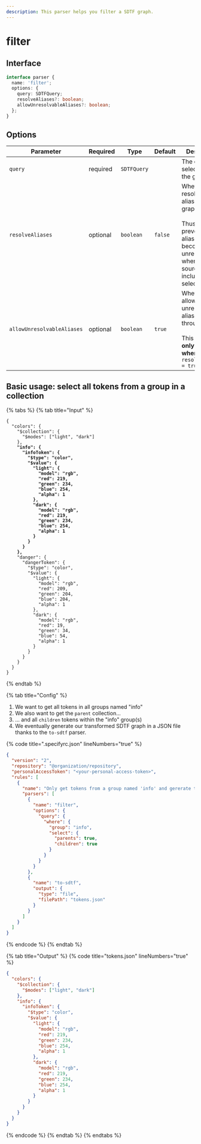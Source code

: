 ```yaml
---
description: This parser helps you filter a SDTF graph.
---
```


# filter

## Interface

```typescript
interface parser {
  name: 'filter';
  options: {
    query: SDTFQuery;
    resolveAliases?: boolean;
    allowUnresolvableAliases?: boolean;
  };
}
```

## Options

<table><thead><tr><th width="292">Parameter</th><th width="127.33333333333331">Required</th><th width="341">Type</th><th width="136">Default</th><th width="253">Description</th></tr></thead><tbody><tr><td><code>query</code></td><td>required</td><td><code>SDTFQuery</code></td><td></td><td>The query that select items in the graph.</td></tr><tr><td><code>resolveAliases</code></td><td>optional</td><td><code>boolean</code></td><td><code>false</code></td><td>Whether to resolve the aliases of the graph.<br><br>Thus, preventing aliases to become unresolvable when their source is not included in the selected items.</td></tr><tr><td><code>allowUnresolvableAliases</code></td><td>optional</td><td><code>boolean</code></td><td><code>true</code></td><td>Whether to allow unresolvable aliases to flow through. <br><br>This option is <strong>only available when</strong> <code>resolveAliases = true</code></td></tr></tbody></table>

## Basic usage: select all tokens from a group in a collection

{% tabs %}
{% tab title="Input" %}
<pre class="language-json" data-line-numbers><code class="lang-json">{
  "colors": {
    "$collection": {
      "$modes": ["light", "dark"]
    },
<strong>    "info": {
</strong><strong>      "infoToken": {
</strong><strong>        "$type": "color",
</strong><strong>        "$value": {
</strong><strong>          "light": {
</strong><strong>            "model": "rgb",
</strong><strong>            "red": 219,
</strong><strong>            "green": 234,
</strong><strong>            "blue": 254,
</strong><strong>            "alpha": 1
</strong><strong>          },
</strong><strong>          "dark": {
</strong><strong>            "model": "rgb",
</strong><strong>            "red": 219,
</strong><strong>            "green": 234,
</strong><strong>            "blue": 254,
</strong><strong>            "alpha": 1
</strong><strong>          }
</strong><strong>        }
</strong><strong>      }
</strong><strong>    },
</strong>    "danger": {
      "dangerToken": {
        "$type": "color",
        "$value": {
          "light": {
            "model": "rgb",
            "red": 209,
            "green": 204,
            "blue": 204,
            "alpha": 1
          },
          "dark": {
            "model": "rgb",
            "red": 19,
            "green": 34,
            "blue": 54,
            "alpha": 1
          }
        }
      }
    }
  }
}
</code></pre>
{% endtab %}

{% tab title="Config" %}
1. We want to get all tokens in all groups named "info"
2. We also want to get the `parent` collection...
3. ... and all `children` tokens within the "info" group(s)
4. We eventually generate our transformed SDTF graph in a JSON file thanks to the `to-sdtf` parser.

{% code title=".specifyrc.json" lineNumbers="true" %}
```json
{
  "version": "2",
  "repository": "@organization/repository",
  "personalAccessToken": "<your-personal-access-token>",
  "rules": [
    {
      "name": "Only get tokens from a group named 'info' and gererate tokens in JSON",
      "parsers": [
        {
          "name": "filter",
          "options": {
            "query": {
              "where": {
                "group": "info",
                "select": {
                  "parents": true,
                  "children": true
                }
              }
            }
          }
        },
        {
          "name": "to-sdtf",
          "output": {
            "type": "file",
            "filePath": "tokens.json"
          }
        }
      ]
    }
  ]
}
```
{% endcode %}
{% endtab %}

{% tab title="Output" %}
{% code title="tokens.json" lineNumbers="true" %}
```json
{
  "colors": {
    "$collection": {
      "$modes": ["light", "dark"]
    },
    "info": {
      "infoToken": {
        "$type": "color",
        "$value": {
          "light": {
            "model": "rgb",
            "red": 219,
            "green": 234,
            "blue": 254,
            "alpha": 1
          },
          "dark": {
            "model": "rgb",
            "red": 219,
            "green": 234,
            "blue": 254,
            "alpha": 1
          }
        }
      }
    }
  }
}
```
{% endcode %}
{% endtab %}
{% endtabs %}
